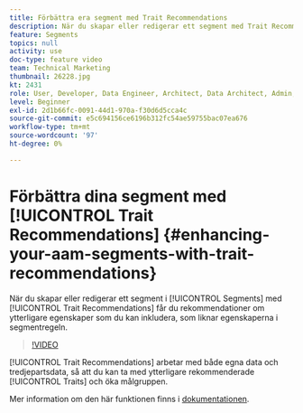 ```yaml
---
title: Förbättra era segment med Trait Recommendations
description: När du skapar eller redigerar ett segment med Trait Recommendations får du rekommendationer om vilka egenskaper du kan inkludera som liknar egenskaperna i segmentregeln.
feature: Segments
topics: null
activity: use
doc-type: feature video
team: Technical Marketing
thumbnail: 26228.jpg
kt: 2431
role: User, Developer, Data Engineer, Architect, Data Architect, Admin, Leader
level: Beginner
exl-id: 2d1b66fc-0091-44d1-970a-f30d6d5cca4c
source-git-commit: e5c694156ce6196b312fc54ae59755bac07ea676
workflow-type: tm+mt
source-wordcount: '97'
ht-degree: 0%

---
```


# Förbättra dina segment med [!UICONTROL Trait Recommendations] {#enhancing-your-aam-segments-with-trait-recommendations}

När du skapar eller redigerar ett segment i [!UICONTROL Segments] med [!UICONTROL Trait Recommendations] får du rekommendationer om ytterligare egenskaper som du kan inkludera, som liknar egenskaperna i segmentregeln.

>[!VIDEO](https://video.tv.adobe.com/v/26228/?quality=12)

[!UICONTROL Trait Recommendations] arbetar med både egna data och tredjepartsdata, så att du kan ta med ytterligare rekommenderade [!UICONTROL Traits] och öka målgruppen.

Mer information om den här funktionen finns i [dokumentationen](https://experiencecloud.adobe.com/resources/help/en_US/aam/trait-recommendations.html).
